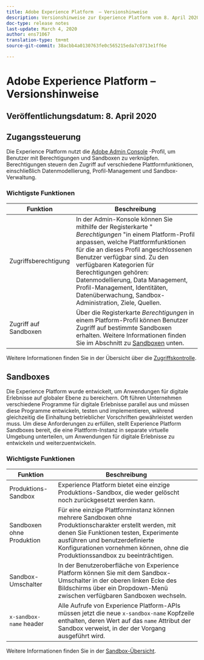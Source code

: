 ```yaml
---
title: Adobe Experience Platform  – Versionshinweise
description: Versionshinweise zur Experience Platform vom 8. April 2020
doc-type: release notes
last-update: March 4, 2020
author: ens71067
translation-type: tm+mt
source-git-commit: 38acbb4a0130763fe0c565215eda7c0713e1ff6e

---
```



# Adobe Experience Platform – Versionshinweise

## Veröffentlichungsdatum: 8. April 2020

## Zugangssteuerung

Die Experience Platform nutzt die [Adobe Admin Console](https://adminconsole.adobe.com) -Profil, um Benutzer mit Berechtigungen und Sandboxen zu verknüpfen. Berechtigungen steuern den Zugriff auf verschiedene Plattformfunktionen, einschließlich Datenmodellierung, Profil-Management und Sandbox-Verwaltung.

### Wichtigste Funktionen

| Funktion | Beschreibung |
|--- | ---|
| Zugriffsberechtigung | In der Admin-Konsole können Sie mithilfe der Registerkarte &quot; _Berechtigungen_ &quot;in einem Platform-Profil anpassen, welche Plattformfunktionen für die an dieses Profil angeschlossenen Benutzer verfügbar sind. Zu den verfügbaren Kategorien für Berechtigungen gehören: Datenmodellierung, Data Management, Profil-Management, Identitäten, Datenüberwachung, Sandbox-Administration, Ziele, Quellen. |
| Zugriff auf Sandboxen | Über die Registerkarte _Berechtigungen_ in einem Platform-Profil können Benutzer Zugriff auf bestimmte Sandboxen erhalten. Weitere Informationen finden Sie im Abschnitt zu [Sandboxen](#sandboxes) unten. |

Weitere Informationen finden Sie in der Übersicht über die [Zugriffskontrolle](../../access-control/home.md).

## Sandboxes

Die Experience Platform wurde entwickelt, um Anwendungen für digitale Erlebnisse auf globaler Ebene zu bereichern. Oft führen Unternehmen verschiedene Programme für digitale Erlebnisse parallel aus und müssen diese Programme entwickeln, testen und implementieren, während gleichzeitig die Einhaltung betrieblicher Vorschriften gewährleistet werden muss. Um diese Anforderungen zu erfüllen, stellt Experience Platform Sandboxes bereit, die eine Plattform-Instanz in separate virtuelle Umgebung unterteilen, um Anwendungen für digitale Erlebnisse zu entwickeln und weiterzuentwickeln.

### Wichtigste Funktionen

| Funktion | Beschreibung |
|--- | ---|
| Produktions-Sandbox | Experience Platform bietet eine einzige Produktions-Sandbox, die weder gelöscht noch zurückgesetzt werden kann. |
| Sandboxen ohne Produktion | Für eine einzige Plattforminstanz können mehrere Sandboxen ohne Produktionscharakter erstellt werden, mit denen Sie Funktionen testen, Experimente ausführen und benutzerdefinierte Konfigurationen vornehmen können, ohne die Produktionssandbox zu beeinträchtigen. |
| Sandbox-Umschalter | In der Benutzeroberfläche von Experience Platform können Sie mit dem Sandbox-Umschalter in der oberen linken Ecke des Bildschirms über ein Dropdown-Menü zwischen verfügbaren Sandboxen wechseln. |
| `x-sandbox-name` header | Alle Aufrufe von Experience Platform-APIs müssen jetzt die neue `x-sandbox-name` Kopfzeile enthalten, deren Wert auf das `name` Attribut der Sandbox verweist, in der der Vorgang ausgeführt wird. |

Weitere Informationen finden Sie in der [Sandbox-Übersicht](../../sandboxes/home.md).